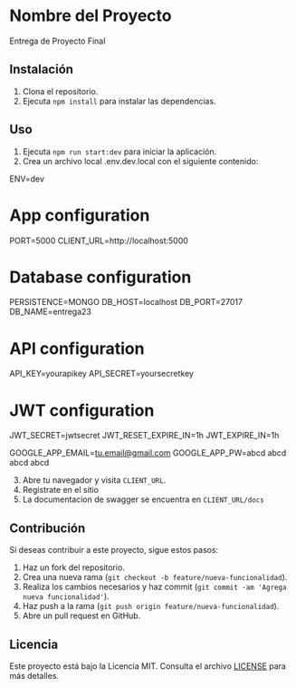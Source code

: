 # Nombre del Proyecto

Entrega de Proyecto Final

## Instalación

1. Clona el repositorio.
2. Ejecuta `npm install` para instalar las dependencias.

## Uso

1. Ejecuta `npm run start:dev` para iniciar la aplicación.
2. Crea un archivo local .env.dev.local con el siguiente contenido:

ENV=dev

# App configuration
PORT=5000
CLIENT_URL=http://localhost:5000

# Database configuration
PERSISTENCE=MONGO
DB_HOST=localhost
DB_PORT=27017
DB_NAME=entrega23

# API configuration
API_KEY=yourapikey
API_SECRET=yoursecretkey

# JWT configuration
JWT_SECRET=jwtsecret
JWT_RESET_EXPIRE_IN=1h
JWT_EXPIRE_IN=1h

GOOGLE_APP_EMAIL=tu.email@gmail.com
GOOGLE_APP_PW=abcd abcd abcd abcd

3. Abre tu navegador y visita `CLIENT_URL`.
4. Registrate en el sitio
5. La documentacion de swagger se encuentra en  `CLIENT_URL/docs`

## Contribución

Si deseas contribuir a este proyecto, sigue estos pasos:

1. Haz un fork del repositorio.
2. Crea una nueva rama (`git checkout -b feature/nueva-funcionalidad`).
3. Realiza los cambios necesarios y haz commit (`git commit -am 'Agrega nueva funcionalidad'`).
4. Haz push a la rama (`git push origin feature/nueva-funcionalidad`).
5. Abre un pull request en GitHub.

## Licencia

Este proyecto está bajo la Licencia MIT. Consulta el archivo [LICENSE](LICENSE) para más detalles.
